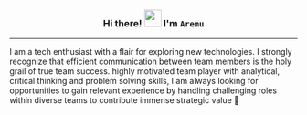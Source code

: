 <h3 align="center">  <span style:'color:green';> Hi there! <img src="https://raw.githubusercontent.com/MartinHeinz/MartinHeinz/master/wave.gif" width="30px">  </span>I'm <code>Aremu</code></h3>
<hr>

I am a tech enthusiast with a flair for exploring new technologies. I strongly recognize that efficient communication between team members is the holy grail of true team success. highly motivated team player with analytical, critical thinking and problem solving skills, I am always looking for opportunities to gain relevant experience by handling challenging roles within diverse teams to contribute immense strategic value 👋

<!--
**wastech/wastech** is a ✨ _special_ ✨ repository because its `README.md` (this file) appears on your GitHub profile.

Here are some ideas to get you started:

 🔭 I’m currently working on ...
- 🌱 I’m currently learning ...
- 👯 I’m looking to collaborate on ...
- 🤔 I’m looking for help with ...
- 💬 Ask me about ...
- 📫 How to reach me: ...
- 😄 Pronouns: ...
- ⚡ Fun fact: ...
-->
